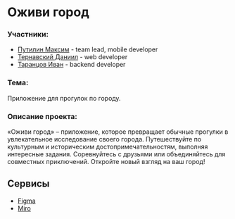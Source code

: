 # Оживи город

### Участники:
* [Путилин Максим](https://github.com/partickle/) - team lead, mobile developer
* [Тернавский Даниил](https://github.com/Ternavksy) - web developer
* [Таранцов Иван](https://github.com/Shish-ai-ai) - backend developer
### Тема:
Приложение для прогулок по городу.
### Описание проекта:
«Оживи город» – приложение, которое превращает обычные прогулки в увлекательное исследование своего города. Путешествуйте по культурным и историческим достопримечательностям, выполняя интересные задания. Соревнуйтесь с друзьями или объединяйтесь для совместных приключений. Откройте новый взгляд на ваш город!
## Сервисы
* [Figma](https://www.figma.com/file/TnRB1ro3JN4BCYmXH1x1Ve/FitHub)
* [Miro](https://miro.com/app/board/uXjVNh2G7-A=/)
